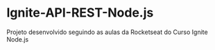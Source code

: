 # Ignite-API-REST-Node.js

Projeto desenvolvido seguindo as aulas da Rocketseat do Curso Ignite Node.js

